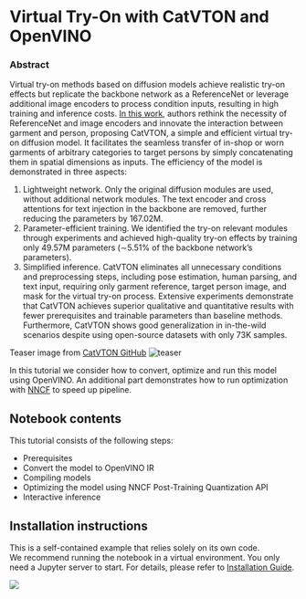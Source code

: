 # Virtual Try-On with CatVTON and OpenVINO

### Abstract
Virtual try-on methods based on diffusion models achieve realistic try-on effects but replicate the backbone network as a ReferenceNet or leverage additional image encoders to process condition inputs, resulting in high training and inference costs. [In this work](http://arxiv.org/abs/2407.15886), authors rethink the necessity of ReferenceNet and image encoders and innovate the interaction between garment and person, proposing CatVTON, a simple and efficient virtual try-on diffusion model.
It facilitates the seamless transfer of in-shop or worn garments of arbitrary categories to target persons by simply
concatenating them in spatial dimensions as inputs. The efficiency of the model is demonstrated in three aspects: 
 1. Lightweight network. Only the original diffusion modules are used, without additional network modules. The text encoder and cross attentions for text injection in the backbone are removed, further reducing the parameters by 167.02M.
 2. Parameter-efficient training. We identified the try-on relevant modules through experiments and achieved high-quality try-on effects by training only 49.57M parameters (∼5.51% of the backbone network’s parameters). 
 3. Simplified inference. CatVTON eliminates all unnecessary conditions and preprocessing steps, including pose estimation, human parsing, and text input, requiring only garment reference, target person image, and mask for the virtual try-on process. Extensive experiments demonstrate that CatVTON achieves superior qualitative and quantitative results with fewer prerequisites and trainable parameters than baseline methods. Furthermore, CatVTON shows good generalization in in-the-wild scenarios despite using open-source datasets with only 73K samples.


Teaser image from [CatVTON GitHub](https://github.com/Zheng-Chong/CatVTON)
![teaser](https://github.com/Zheng-Chong/CatVTON/blob/edited/resource/img/teaser.jpg?raw=true)

In this tutorial we consider how to convert, optimize and run this model using OpenVINO. An additional part demonstrates how to run optimization with [NNCF](https://github.com/openvinotoolkit/nncf/) to speed up pipeline.

## Notebook contents
This tutorial consists of the following steps:
- Prerequisites
- Convert the model to OpenVINO IR
- Compiling models
- Optimizing the model using NNCF Post-Training Quantization API
- Interactive inference

## Installation instructions
This is a self-contained example that relies solely on its own code.</br>
We recommend running the notebook in a virtual environment. You only need a Jupyter server to start.
For details, please refer to [Installation Guide](../../README.md).

<img referrerpolicy="no-referrer-when-downgrade" src="https://static.scarf.sh/a.png?x-pxid=5b5a4db0-7875-4bfb-bdbd-01698b5b1a77&file=notebooks/catvton/README.md" />
